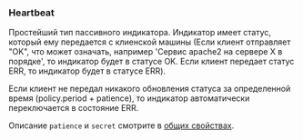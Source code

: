 ### Heartbeat
Простейший тип пассивного индикатора. Индикатор имеет статус, который ему передается с клиенской машины (Если клиент отправляет "OK", что может означать, например 'Сервис apache2 на сервере X в порядке', то индикатор будет в статусе OK. Если клиент передает статус ERR, то индикатор будет в статусе ERR).

Если клиент не передал никакого обновления статуса за определенной время (policy.period + patience), то индикатор автоматически переключается в состояние ERR.

Описание `patience` и `secret` смотрите в [общих свойствах](common).

